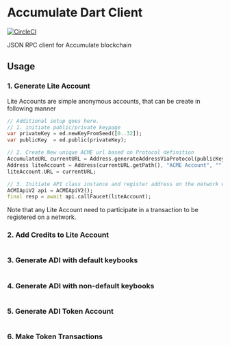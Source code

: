 # Accumulate Dart Client

[![CircleCI](https://circleci.com/gh/kompendium-ano/accumulate-dart-client/tree/master.svg?style=svg&circle-token=1ae82503101537a31f2865115486b5d64419274b)](https://circleci.com/gh/kompendium-ano/accumulate-dart-client/tree/master)

JSON RPC client for Accumulate blockchain

## Usage

### 1. Generate Lite Account

Lite Accounts are simple anonymous accounts, that can be create in following manner

```dart
// Additional setup goes here.
// 1. initiate public/private keypage
var privateKey = ed.newKeyFromSeed([0..32]);
var publicKey  = ed.public(privateKey);

// 2. Create New unique ACME url based on Protocol definition
AccumulateURL currentURL = Address.generateAddressViaProtocol(publicKey.bytes, "ACME");
Address liteAccount = Address(currentURL.getPath(), "ACME Account", "");
liteAccount.URL = currentURL;

// 3. Initiate API class instance and register address on the network with faucet
ACMIApiV2 api = ACMIApiV2();
final resp = await api.callFaucet(liteAccount);
```

Note that any Lite Account need to participate in a transaction to be registered on a network.

### 2. Add Credits to Lite Account

```dart
```


### 3. Generate ADI with default keybooks

```dart
```


### 4. Generate ADI with non-default keybooks

```dart
```


### 5. Generate ADI Token Account

```dart
```


### 6. Make Token Transactions

```dart
```

 
